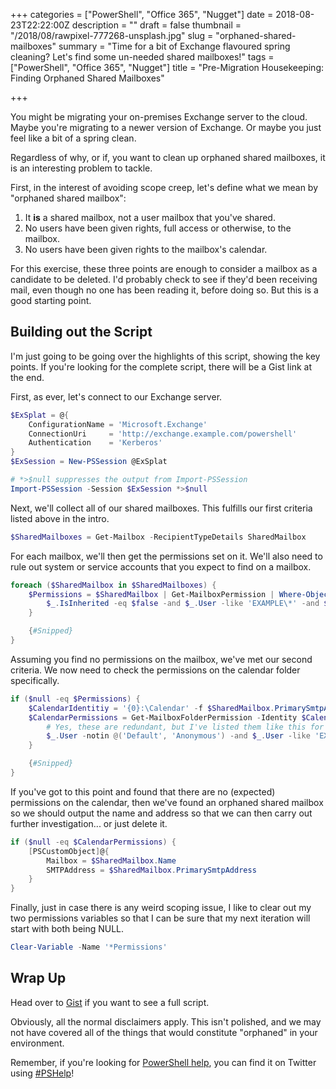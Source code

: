 +++
categories = ["PowerShell", "Office 365", "Nugget"]
date = 2018-08-23T22:22:00Z
description = ""
draft = false
thumbnail = "/2018/08/rawpixel-777268-unsplash.jpg"
slug = "orphaned-shared-mailboxes"
summary = "Time for a bit of Exchange flavoured spring cleaning? Let's find some un-needed shared mailboxes!"
tags = ["PowerShell", "Office 365", "Nugget"]
title = "Pre-Migration Housekeeping: Finding Orphaned Shared Mailboxes"

+++


You might be migrating your on-premises Exchange server to the cloud. Maybe you're migrating to a newer version of Exchange. Or maybe you just feel like a bit of a spring clean.

Regardless of why, or if, you want to clean up orphaned shared mailboxes, it is an interesting problem to tackle.

First, in the interest of avoiding scope creep, let's define what we mean by "orphaned shared mailbox":

1. It **is** a shared mailbox, not a user mailbox that you've shared.
2. No users have been given rights, full access or otherwise, to the mailbox.
3. No users have been given rights to the mailbox's calendar.

For this exercise, these three points are enough to consider a mailbox as a candidate to be deleted. I'd probably check to see if they'd been receiving mail, even though no one has been reading it, before doing so. But this is a good starting point.

## **Building out the Script**

I'm just going to be going over the highlights of this script, showing the key points. If you're looking for the complete script, there will be a Gist link at the end.

First, as ever, let's connect to our Exchange server.

```powershell
$ExSplat = @{
    ConfigurationName = 'Microsoft.Exchange'
    ConnectionUri     = 'http://exchange.example.com/powershell'
    Authentication    = 'Kerberos'
}
$ExSession = New-PSSession @ExSplat

# *>$null suppresses the output from Import-PSSession
Import-PSSession -Session $ExSession *>$null

```

Next, we'll collect all of our shared mailboxes. This fulfills our first criteria listed above in the intro.

```powershell
$SharedMailboxes = Get-Mailbox -RecipientTypeDetails SharedMailbox

```

For each mailbox, we'll then get the permissions set on it. We'll also need to rule out system or service accounts that you expect to find on a mailbox.

```powershell
foreach ($SharedMailbox in $SharedMailboxes) {
    $Permissions = $SharedMailbox | Get-MailboxPermission | Where-Object {
        $_.IsInherited -eq $false -and $_.User -like 'EXAMPLE\*' -and $_.User -ne 'EXAMPLE\serviceaccount'
    }

    {#Snipped}
}

```

Assuming you find no permissions on the mailbox, we've met our second criteria. We now need to check the permissions on the calendar folder specifically.

```powershell
if ($null -eq $Permissions) {
    $CalendarIdentitiy = '{0}:\Calendar' -f $SharedMailbox.PrimarySmtpAddress
    $CalendarPermissions = Get-MailboxFolderPermission -Identity $CalendarIdentitiy | Where-Object {
        # Yes, these are redundant, but I've listed them like this for easier expansion.
	    $_.User -notin @('Default', 'Anonymous') -and $_.User -like 'EXAMPLE\*'
    }

    {#Snipped}
}

```

If you've got to this point and found that there are no (expected) permissions on the calendar, then we've found an orphaned shared mailbox so we should output the name and address so that we can then carry out further investigation... or just delete it.

```powershell
if ($null -eq $CalendarPermissions) {
	[PSCustomObject]@{
		Mailbox = $SharedMailbox.Name
		SMTPAddress = $SharedMailbox.PrimarySmtpAddress
	}
}

```

Finally, just in case there is any weird scoping issue, I like to clear out my two permissions variables so that I can be sure that my next iteration will start with both being NULL.

```powershell
Clear-Variable -Name '*Permissions'

```

## **Wrap Up**

Head over to [Gist](https://gist.github.com/Windos/bb663a8b025de03f922a4593de79fcf9) if you want to see a full script.

Obviously, all the normal disclaimers apply. This isn't polished, and we may not have covered all of the things that would constitute "orphaned" in your environment.

Remember, if you're looking for [PowerShell help](https://king.geek.nz/2018/03/20/pshelp-twitter/), you can find it on Twitter using [#PSHelp](https://twitter.com/search?f=tweets&vertical=default&q=%23pshelp&src=typd)!

